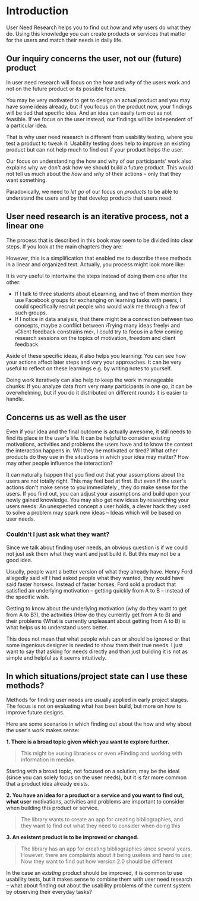 # Introduction


<!--


 -->

User Need Research helps you to find out _how_ and _why_ users do what they do. Using this knowledge you can create products or services that matter for the users and match their needs in daily life.

<!-- Idea is: Using UNeedResearch you…

1) can understand your users better
OR
2)find out how and why users do what they do.

and thus build better products and services.

Motivations, Activities and Problems.
-->


<!-- Why I wrote the book -->
<!-- How to write a good intro anyway? -->

<!-- curiosity reflexivity acceptance -->


## Our inquiry concerns the user, not our (future) product

In user need research will focus on the *how* and *why* of the users work and not on the future product or its possible features.

You may be very motivated to get to design an actual product and you may have some ideas already, but if you focus on the product now, your findings will be tied that specific idea. And an idea can easily turn out as not feasible. If we focus on the user instead, our findings will be independent of a particular idea.

<!-- TODO: user/participant wording -->

That is why user need research is different from usability testing, where you test a product to tweak it. Usability testing does help to improve an existing product but can not help much to find out if your product helps the user.

Our focus on understanding the how and why of our participants’ work also explains why we don't ask how we should build a future product. This would not tell us much about the *how* and *why* of their actions – only that they want something.

Paradoxically, we need to *let go* of our focus on *products* to be able to understand the users and by that  develop products that users need.

## User need research is an iterative process, not a linear one

The process that is described in this book may seem to be divided into clear steps. If you look at the main chapters they are:

However, this is a simplification that enabled me to describe these methods in a linear and organized text. Actually, you process might look more like:


It is very useful to intertwine the steps instead of doing them one after the other:

* If I talk to three students about eLearning, and two of them mention they use Facebook groups for exchanging on learning tasks with peers, I could specifically recruit people who would walk me through a few of such groups.
* If I notice in data analysis, that there might be a connection between two concepts, maybe a conflict between ›Trying many ideas freely‹ and ›Client feedback constrains me‹, I could try to focus in a few coming research sessions on the topics of motivation, freedom and client feedback.

Aside of these specific ideas, it also helps you learning: You can see how your actions affect later steps and vary your approaches. It can be very useful to reflect on these learnings e.g. by writing notes to yourself.

<!-- TODO: Example of memo -->

Doing work iteratively can also help to keep the work in manageable chunks: If you analyze data from very many participants in one go, it can be overwhelming, but if you do it distributed on different rounds it is easier to handle.


## Concerns us as well as the user
<!-- curiosity reflexivity acceptance -->



<!--
Understanding.
 Knowing their motivations, activities, problems
 explanation for what they do and feel.

Rich, in depth data <- too abstract

 Do that by [Example Gathering][Example analysis]

 Not usability testing
  Since it aims to understand
 Not asking what they want


 New ideas, discard assumptions, get new onew

 ## Place in the process
--->

Even if your idea and the final outcome is actually awesome, it still needs to find its place in the user's life. It can be helpful to consider existing motivations, activities and problems the users have and to know the context the interaction happens in. Will they be motivated or tired? What other products do they use in the situations in which your idea may matter? How may other people influence the interaction?

It can naturally happen that you find out that your assumptions about the users are not totally right. This may feel bad at first. But even if the user's actions don't make sense to you immediately , they do make sense for the users. If you find out, you can adjust your assumptions and build upon your newly gained knowledge. You may also get new ideas by researching your users needs: An unexpected concept a user holds, a clever hack they used to solve a problem may spark new ideas – Ideas which will be based on user needs.

<!-- not usability -->

<!-- not asking what they want -->





<!-- ### Is this like usability testing?

The methods described in this book are different from common usability testing. Testing is great for finding out about users’ problems, existing bugs and the possibilities to tweak an existing product. However, usability tests tell you little about the »why« and »how« of users’ work.

Often, usability testing is done with a nearly finished product, at a location users come to (like a testing lab) and with set tasks for them to do. The methods I will demonstrate here can be applied if you have a product but also if you only have rough ideas about an area you are interested in designing for. Also, we will strive for getting the information in the context where the interaction usually happens (not in a lab) and observe tasks that the user would just do in contrast to set ones. This allows us to explore the actual actions and the reasons behind them –  because even if you might be puzzled about some things you observe they usually make perfect sense for the users. -->

### Couldn't I just ask what they want?

<!-- TODO: Maybe this should be extended to show why understanding and statements are different

 -->


Since we talk about finding user needs, an obvious question is if we could not just ask them what they want and just build it. But this may not be a good idea.

Usually, people want a better version of what they already have.  Henry Ford allegedly said »If I had asked people what they wanted, they would have said faster horses«. Instead of faster horses, Ford sold a product that satisfied an underlying motivation – getting quickly from A to B – instead of the specific wish.

Getting to know about the underlying motivation (why do they want to get from A to B?), the activities (How do they currently get from A to B) and their problems (What is currently unpleasant about getting from A to B) is what helps us to understand users better.

This does not mean that what people wish can or should be ignored or that some ingenious designer is needed to show them their true needs. I just want to say that asking for needs directly and than just building it is not as simple and helpful as it seems intuitively.


## In which situations/project state can I use these methods?
<!-- TODO: rework:
1. Usually before/in problem definition+
2. It might make sense to see it as first step, but…

* There are sub problems building on existing ones
* There is quite some back and forth in design work

-->

Methods for finding user needs are usually applied in early project stages. The focus is not on evaluating what has been build, but more on how to improve future designs.

 Here are some scenarios in which finding out about the how and why about the user's work makes sense:

**1. There is a broad topic given which you want to explore further.**

> This might be »using libraries« or even »Finding and working with information in media«.

Starting with a broad topic, not focused on a solution, may be the ideal (since you can solely focus on the user needs), but it is far more common that a product idea already exists.

**2. You have an idea for a product or a service and you want to find out, what user** motivations, activities and problems are important to consider when building this product or service.

> The library wants to create an app for creating bibliographies, and
> they want to find out what they need to consider when doing this

**3. An existent product is to be improved or changed.**

> The library has an app for creating bibliographies since several years.
> However, there are complaints about it being useless and hard to use;
> Now they want to find out how version 2.0 should be different

In the case an *existing* product should be improved, it is common to use usability tests, but it makes sense to combine them with user need research – what about finding out about the usability problems of the current system by observing their everyday tasks?


<!--
## Example for User Need Research: e-Learning

Some time ago I did research on the use of computers and web for learning purposes.

At the institution, a web based learning software (an LMS, Learning management system)
was already in place. We assumed that students would probably use it for collaboration,
professors for preparing interactive quizzes for the students and for enabling them to
review material. But we did not want to rely on our guesses, so we did research on how
and why students and teaching staff used computers and the web for learning (note that we
deliberately did research on the use web and computers for learning, instead of focusing
just on the learning software itself).

We recruited students and teaching staff from various courses and listened to what they told us about their
work and particularly how they used web and computers for it. The gathered data
was analyzed to find out how and why computers and the Internet were used for learning.

We discovered that  quizzes, workgroups and videos were not so important. We found out that the most important aspect of the system was exchanging files. The following uses of files were typical:

1. Slides (=learning material) sent by the professors or their assistants

2. Texts (=homework) the students sent to the professors or their assistants.

3. Project work of a student group in the specific file formats (if a group worked on images it might be Photoshop® files etc.)

4. Exercise material of students like old exam questions for practice.

In addition, students and teaching staff exchanged messages via mail;
among students, email and Facebook® Messages were  popular, too.

Why did students and teaching staff alike use files and messages instead of
the specialized learning solutions?

All these methods we saw used skills the teaching staff and students already had:
Creating files and exchanging them and writing messages. So a major need was
to get material to students and receive material from them with the least effort
and the least demand for learning new skills. It was the same for the students: They needed
to do their projects and homework as efficiently as possible and they relied
on mail and services like Dropbox^®^ to do project work together or to share old exam
questions for practicing.

This led us to several ideas which guided the project in the following phases:

* Consider file up- and download as a core tool
* Carefully test the solution to make it at least as usable and useful as existing ways of file exchange
* To increase adoption to the new system, ensure that people know about the feasibility for their standard-usecases (Files!) before showing the additional possibilities.
* In general: Keep in mind that change is hard

Even though the study was not too big and the results did not uncover some
totally unexpected perspective on our project, it was completely worth the effort.
We did not need to put lots of money into solving problems that did not even
exist or  remove functions that were critical for our users.

## This text’s structure

I will show you the process of researching the user’s needs in the following chapters of this book. The book is organized in the following sections:

1. Finding Participants for your studies
2. Preparing your research session
3. Gather data by asking questions  and observation
4. Analyzing the gathered data
5. Reporting your results

In each chapter I will give several examples. The examples have their own formatting, it looks like this:


> *This is not a user research interview, but a famous bot chatting with me:*
>
> […]
>
> ELIZA: You seem to be quite positive.
>
> YOU:   I am!
>
> ELIZA: Is it because you are that you came to me ?
>
>[…]


Partly, the examples will draw from a little study about graphic designer’s use of their tools.

<!-- TODO: How to read this book: Read through once, then re-read as it makes sense in your project.

Thats about what you should know about the book.

-->
